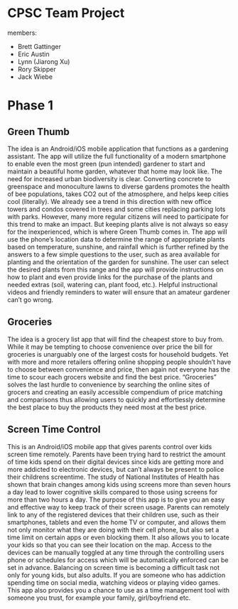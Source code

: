 # CPSC Team Project

members:
- Brett Gattinger
- Eric Austin
- Lynn (Jiarong Xu)
- Rory Skipper
- Jack Wiebe

# Phase 1

## Green Thumb
The idea is an Android/iOS mobile application that functions as a gardening assistant. The app will utilize the full functionality of a modern smartphone to enable even the most green (pun intended) gardener to start and maintain a beautiful home garden, whatever that home may look like. The need for increased urban biodiversity is clear. Converting concrete to greenspace and monoculture lawns to diverse gardens promotes the health of bee populations, takes CO2 out of the atmosphere, and helps keep cities cool (literally). We already see a trend in this direction with new office towers and condos covered in trees and some cities replacing parking lots with parks. However, many more regular citizens will need to participate for this trend to make an impact. But keeping plants alive is not always so easy for the inexperienced, which is where Green Thumb comes in. The app will use the phone’s location data to determine the range of appropriate plants based on temperature, sunshine, and rainfall which is further refined by the answers to a few simple questions to the user, such as area available for planting and the orientation of the garden for sunshine. The user can select the desired plants from this range and the app will provide instructions on how to plant and even provide links for the purchase of the plants and needed extras (soil, watering can, plant food, etc.). Helpful instructional videos and friendly reminders to water will ensure that an amateur gardener can’t go wrong. 

## Groceries
The idea is a grocery list app that will find the cheapest store to buy from. While it may be tempting to choose convenience over price the bill for groceries is unarguably one of the largest costs for household budgets. Yet with more and more retailers offering online shopping people shouldn’t have to choose between convenience and price, then again not everyone has the time to scour each grocers website and find the best price. “Groceries” solves the last hurdle to convenience by searching the online sites of grocers and creating an easily accessible compendium of price matching and comparisons thus allowing  users to quickly and effortlessly determine the best place to buy the products they need most at the best price. 

## Screen Time Control
This is an Android/iOS mobile app that gives parents control over kids screen time remotely. Parents have been trying hard to restrict the amount of time kids spend on their digital devices since kids are getting more and more addicted to electronic devices, but can’t always be present to police their childrens screentime. The study of National Institutes of Health has shown that brain changes among kids using screens more than seven hours a day lead to lower cognitive skills compared to those using screens for more than two hours a day. The purpose of this app is to give you an easy and effective way to keep track of their screen usage.  Parents can remotely link to any of the registered devices that their children use, such as their smartphones, tablets and even the home TV or computer, and allows them not only monitor what they are doing with their cell phone, but also set a time limit on certain apps or even blocking them. It also allows you to locate your kids so that you can see their location on the map. Access to the devices can be manually toggled at any time through the controlling users phone or schedules for access which will be automatically enforced can be set in advance. 
Balancing on screen time is becoming a difficult task not only for young kids, but also adults. If you are someone who has addiction spending time on social media, watching videos or playing video games. This app also provides you a chance to use as a time management tool with someone you trust, for example your family, girl/boyfriend etc.



